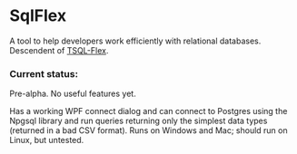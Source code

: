 SqlFlex
=======

A tool to help developers work efficiently with relational databases.  Descendent of [TSQL-Flex](https://github.com/nycdotnet/TSqlFlex).

### Current status:
Pre-alpha.  No useful features yet.

Has a working WPF connect dialog and can connect to Postgres using the Npgsql library and run queries returning only the simplest data types (returned in a bad CSV format).  Runs on Windows and Mac; should run on Linux, but untested.

